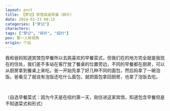 ```yaml
---
layout: post
title: 【梦记】宾馆自选早餐（碎片）
date: 2024-02-23 08:15
categories: ["梦记"]
characters: 
tags: ["梦记", "碎片", "纽约"]
pov: 第一人称视角
origin: 个站
---
```


我和爸妈知道宾馆包早餐所以去挑喜欢的早餐菜式，但我们在的地方完全就是我现在的住处，我们差不多站在客厅放了餐桌的位置旁边，不同的早餐都在厨房，可以从厨房拿到餐桌上来吃。爸一开始先拿了好几种不同的面包，然后妈拿了一碗泡饭。爸看见了就说有泡饭还吃什么面包，就把面包拿回厨房，也拿了泡饭去吃。

<br>

（自选早餐菜式：因为今天是在纽约第一天，刚住进这家宾馆，知道包含早餐但是不知道菜式和形式）
